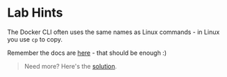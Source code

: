 # Lab Hints

The Docker CLI often uses the same names as Linux commands - in Linux you use `cp` to copy.

Remember the docs are [here](https://docs.docker.com/engine/reference/commandline/cli/) - that should be enough :)

> Need more? Here's the [solution](solution.md).